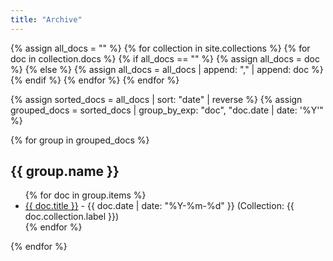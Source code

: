 ```yaml
---
title: "Archive"
---
```



<div class="entries-by-year">
  {% assign all_docs = "" %}
  {% for collection in site.collections %}
    {% for doc in collection.docs %}
      {% if all_docs == "" %}
        {% assign all_docs = doc %}
      {% else %}
        {% assign all_docs = all_docs | append: "," | append: doc %}
      {% endif %}
    {% endfor %}
  {% endfor %}
</div>

{% assign sorted_docs = all_docs | sort: "date" | reverse %}
{% assign grouped_docs = sorted_docs | group_by_exp: "doc", "doc.date | date: '%Y'" %}

{% for group in grouped_docs %}
  <h2>{{ group.name }}</h2>
  <ul>
    {% for doc in group.items %}
      <li>
        <a href="{{ doc.url }}">{{ doc.title }}</a>
        - {{ doc.date | date: "%Y-%m-%d" }}
        (Collection: {{ doc.collection.label }})
      </li>
    {% endfor %}
  </ul>
{% endfor %}
